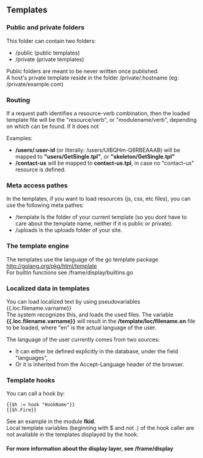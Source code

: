 Templates
---

### Public and private folders

This folder can contain two folders:
- /public (public templates)
- /private (private templates)

Public folders are meant to be never written once published.  
A host's private template reside in the folder /private/:hostname (eg: /private/example.com)

### Routing

If a request path identifies a resource-verb combination, then the loaded template file will be the "resource/verb", or "modulename/verb",
depending on which can be found. If it does not

Examples:

- **/users/:user-id** (or literally: /users/UIBQHm-Q6RBEAAAB) will be mapped to **"users/GetSingle.tpl"**, or **"skeleton/GetSingle.tpl"**
- **/contact-us** will be mapped to **contact-us.tpl**, in case no "contact-us" resource is defined.

### Meta access pathes

In the templates, if you want to load resources (js, css, etc files), you can use the following meta pathes:
- /template		Is the folder of your current template (so you dont have to care about the template name, neither if it is public or private).
- /uploads		Is the uploads folder of your site.

### The template engine

The templates use the language of the go template package http://golang.org/pkg/html/template  
For builtin functions see /frame/display/builtins.go

### Localized data in templates

You can load localized text by using pseudovariables {{.loc.filename.varname}}  
The system recognizes this, and loads the used files.
The variable **{{.loc.filename.varname}}** will result in the **/template/loc/filename.en** file to be loaded, where "en" is the actual language of the user.

The language of the user currently comes from two sources:
- It can either be defined explicitly in the database, under the field "languages",
- Or it is inherited from the Accept-Language header of the browser.

### Template hooks

You can call a hook by:
```
{{$h := hook "HookName"}}
{{$h.Fire}}
```

See an example in the module **fkid**.  
Local template variables (beginning with $ and not .) of the hook caller are not available in the templates displayed by the hook.  

#### For more information about the display layer, see /frame/display